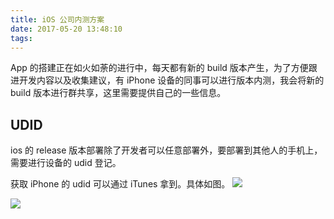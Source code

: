 ```yaml
---
title: iOS 公司内测方案
date: 2017-05-20 13:48:10
tags:
---
```

App 的搭建正在如火如荼的进行中，每天都有新的 build 版本产生，为了方便跟进开发内容以及收集建议，有 iPhone 设备的同事可以进行版本内测，我会将新的 build 版本进行群共享，这里需要提供自己的一些信息。

## UDID
ios 的 release 版本部署除了开发者可以任意部署外，要部署到其他人的手机上，需要进行设备的 udid 登记。

获取 iPhone 的 udid 可以通过 iTunes 拿到。具体如图。
![](http://cdn-public.imxuezi.com/QQ20170520-201357@2x.png)

![](http://cdn-public.imxuezi.com/QQ20170520-201421@2x.png)
